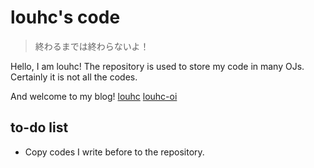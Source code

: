 # louhc's code
 
> 終わるまでは終わらないよ！

Hello, I am louhc!
The repository is used to store my code in many OJs.
Certainly it is not all the codes.

And welcome to my blog!
[louhc](https://louhc.github.io)
[louhc-oi](https://louhc-oi.github.io)

## to-do list

- Copy codes I write before to the repository.
